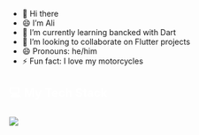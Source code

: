 - 👋 Hi there
- 😄 I’m Ali
- 🌱 I’m currently learning bancked with Dart
- 💞️ I’m looking to collaborate on Flutter projects
- 😄 Pronouns: he/him
- ⚡ Fun fact: I love my motorcycles

###

<h2 align="left" style="color:white;" >💻 My Tech Stack</h2>

###

<div align="left">
  <a href="#">
    <img src="https://skillicons.dev/icons?i=flutter,dart,androidstudio,git,github,firebase,photoshop,illustrator,figma&theme=dark" />
  </a>
 
</div>

###

<!---
ali-esmailie-dev/ali-esmailie-dev is a ✨ special ✨ repository because its `README.md` (this file) appears on your GitHub profile.
You can click the Preview link to take a look at your changes.
--->
